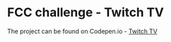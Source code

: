 # FCC challenge - Twitch TV

The project can be found on Codepen.io - <a href="https://codepen.io/HighFlyer/full/eWWQaP/">Twitch TV</a>
